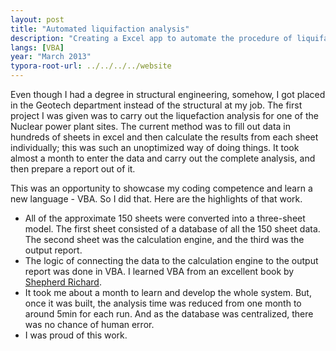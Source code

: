 ```yaml
---
layout: post
title: "Automated liquifaction analysis"
description: "Creating a Excel app to automate the procedure of liquifaction analysis."
langs: [VBA]
year: "March 2013"
typora-root-url: ../../../../website
---
```


Even though I had a degree in structural engineering, somehow, I got placed in the Geotech department instead of the structural at my job. The first project I was given was to carry out the liquefaction analysis for one of the Nuclear power plant sites. The current method was to fill out data in hundreds of sheets in excel and then calculate the results from each sheet individually; this was such an unoptimized way of doing things. It took almost a month to enter the data and carry out the complete analysis, and then prepare a report out of it.

This was an opportunity to showcase my coding competence and learn a new language - VBA. So I did that. Here are the highlights of that work.

- All of the approximate 150 sheets were converted into a three-sheet model. The first sheet consisted of a database of all the 150 sheet data. The second sheet was the calculation engine, and the third was the output report.
- The logic of connecting the data to the calculation engine to the output report was done in VBA. I learned VBA from an excellent book by [Shepherd Richard](https://www.flipkart.com/excel-2007-vba-macro-programming/p/itmetj5vdzfuczbj).
- It took me about a month to learn and develop the whole system. But, once it was built, the analysis time was reduced from one month to around 5min for each run. And as the database was centralized, there was no chance of human error.
- I was proud of this work.
